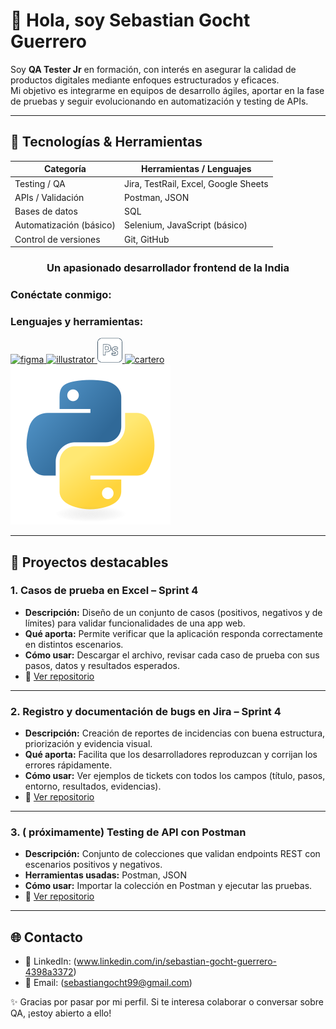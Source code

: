 # 👋 Hola, soy Sebastian Gocht Guerrero

Soy **QA Tester Jr** en formación, con interés en asegurar la calidad de productos digitales mediante enfoques estructurados y eficaces.  
Mi objetivo es integrarme en equipos de desarrollo ágiles, aportar en la fase de pruebas y seguir evolucionando en automatización y testing de APIs.

---

## 🚀 Tecnologías & Herramientas

| Categoría       | Herramientas / Lenguajes       |
|------------------|-------------------------------|
| Testing / QA     | Jira, TestRail, Excel, Google Sheets |
| APIs / Validación | Postman, JSON                 |
| Bases de datos    | SQL                           |
| Automatización (básico) | Selenium, JavaScript (básico) |
| Control de versiones | Git, GitHub                  |


<h3 align="center">Un apasionado desarrollador frontend de la India</h3>

<h3 align="left">Conéctate conmigo:</h3>
<p align="left">
</p>

<h3 align="left">Lenguajes y herramientas:</h3>
<p align="left"> <a href="https://www.figma.com/" target="_blank" rel="noreferrer"> <img src="https://www.vectorlogo.zone/logos/figma/figma-icon.svg" alt="figma" width="40" height="40"/> </a> <a href="https://www.adobe.com/in/products/illustrator.html" target="_blank" rel="noreferrer"> <img src="https://www.vectorlogo.zone/logos/adobe_illustrator/adobe_illustrator-icon.svg" alt="illustrator" width="40" altura="40"/> </a> <a href="https://www.photoshop.com/es" target="_blank" rel="noreferrer"> <img src="https://raw.githubusercontent.com/devicons/devicon/master/icons/photoshop/photoshop-line.svg" alt="photoshop" width="40" altura="40"/> </a> <a href="https://postman.com" target="_blank" rel="noreferrer"> <img src="https://www.vectorlogo.zone/logos/getpostman/getpostman-icon.svg" alt="cartero" width="40" altura="40"/> </a> <a ##href="https://www.python.org" target="_blank" rel="noreferrer"> <img src="https://raw.githubusercontent.com/devicons/devicon/master/icons/python/python-original.svg" alt="python" ancho="40" alto="40"/> </a> </p>

---

## 📂 Proyectos destacables

### 1. Casos de prueba en Excel – Sprint 4  
- **Descripción:** Diseño de un conjunto de casos (positivos, negativos y de límites) para validar funcionalidades de una app web.  
- **Qué aporta:** Permite verificar que la aplicación responda correctamente en distintos escenarios.  
- **Cómo usar:** Descargar el archivo, revisar cada caso de prueba con sus pasos, datos y resultados esperados.  
- 📎 [Ver repositorio](https://github.com/sebastiangocht99-ctrl/Casos-de-prueba-en-Excel-Sprint-4)  

---

### 2. Registro y documentación de bugs en Jira – Sprint 4  
- **Descripción:** Creación de reportes de incidencias con buena estructura, priorización y evidencia visual.  
- **Qué aporta:** Facilita que los desarrolladores reproduzcan y corrijan los errores rápidamente.  
- **Cómo usar:** Ver ejemplos de tickets con todos los campos (título, pasos, entorno, resultados, evidencias).  
- 📎 [Ver repositorio](https://github.com/sebastiangocht99-ctrl/Registro-y-documentaci-n-de-bugs-en-Jira-Sprint-4)

---

### 3. ( próximamente) Testing de API con Postman  
- **Descripción:** Conjunto de colecciones que validan endpoints REST con escenarios positivos y negativos.  
- **Herramientas usadas:** Postman, JSON  
- **Cómo usar:** Importar la colección en Postman y ejecutar las pruebas.  
- 📎 [Ver repositorio](https://github.com/sebastiangocht99-ctrl/Testing-de-API-con-Postman)

---

## 🌐 Contacto

- 💼 LinkedIn: (www.linkedin.com/in/sebastian-gocht-guerrero-4398a3372)
- 📧 Email: (sebastiangocht99@gmail.com)


✨ Gracias por pasar por mi perfil. Si te interesa colaborar o conversar sobre QA, ¡estoy abierto a ello!  
